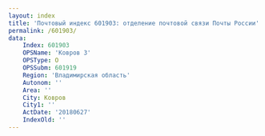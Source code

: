 ```yaml
---
layout: index
title: 'Почтовый индекс 601903: отделение почтовой связи Почты России'
permalink: /601903/
data:
    Index: 601903
    OPSName: 'Ковров 3'
    OPSType: О
    OPSSubm: 601919
    Region: 'Владимирская область'
    Autonom: ''
    Area: ''
    City: Ковров
    City1: ''
    ActDate: '20180627'
    IndexOld: ''
---
```

